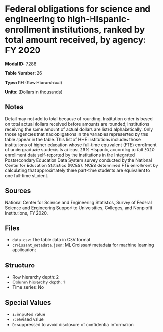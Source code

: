 # Federal obligations for science and engineering to high-Hispanic-enrollment institutions, ranked by total amount received, by agency: FY 2020

**Modal ID:** 7288

**Table Number:** 26

**Type:** RH (Row Hierarchical)

**Units:** (Dollars in thousands)

## Notes

Detail may not add to total because of rounding. Institution order is based on total actual dollars received before amounts are rounded; institutions receiving the same amount of actual dollars are listed alphabetically. Only those agencies that had obligations in the variables represented by this table appear in the table. This list of HHE institutions includes those institutions of higher education whose full-time equivalent (FTE) enrollment of undergraduate students is at least 25% Hispanic, according to fall 2020 enrollment data self-reported by the institutions in the Integrated Postsecondary Education Data System survey conducted by the National Center for Education Statistics (NCES). NCES determined FTE enrollment by calculating that approximately three part-time students are equivalent to one full-time student.

## Sources

National Center for Science and Engineering Statistics, Survey of Federal Science and Engineering Support to Universities, Colleges, and Nonprofit Institutions, FY 2020.

## Files

- `data.csv`: The table data in CSV format
- `croissant_metadata.json`: ML Croissant metadata for machine learning applications

## Structure

- Row hierarchy depth: 2
- Column hierarchy depth: 1
- Time series: No

## Special Values

- `i`: imputed value
- `r`: revised value
- `D`: suppressed to avoid disclosure of confidential information
